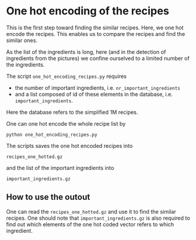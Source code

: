 # One hot encoding of the recipes

This is the first step toward finding the similar recipes. Here, we one hot encode the recipes. This enables us to compare the recipes and find the similar ones.

As the list of the ingredients is long, here (and in the detection of ingredients from the pictures) we confine ourselved to a limited number of the ingredients. 

The script ```one_hot_encoding_recipes.py``` requires 
* the number of important ingredients, i.e. ```nr_important_ingredients``` 
* and a list composed of id of these elements in the database, i.e. ```important_ingredients```. 

Here the database refers to the simplified 1M recipes.

One can one hot encode the whole recipe list by

```
python one_hot_encoding_recipes.py
```

The scripts saves the one hot encoded recipes into 

```
recipes_one_hotted.gz
```

and the list of the important ingredients into

```
important_ingredients.gz
```

## How to use the outout
One can read the ```recipes_one_hotted.gz``` and use it to find the similar recipes. One should note that ```important_ingredients.gz``` is also required to find out which elements of the one hot coded vector refers to which ingredient.
